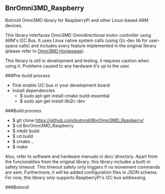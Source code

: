 ## BnrOmni3MD_Raspberry

Botnroll Omni3MD library for RaspberryPi and other Linux-based ARM devices.

This library interfaces Omni3MD Omnidirectional motor controller using ARM's I2C Bus. It uses Linux native system calls (using i2c-dev lib for user-space calls) and includes every feature implemented in the original library (please refer to [Omni3MD Homepage](http://botnroll.com/omni3md/)). 

This library is still in development and testing, it requires caution when using it. Problems caused to any hardware it's up to the user.

###Pre-build process
* First enable I2C bus in your development board   
* Install dependencies
  * $ sudo apt-get install cmake build-essential
  * $ sudo apt-get install libi2c-dev

###Build process
* $ git clone https://github.com/botnroll/BnrOmni3MD_Raspberry/
* $ cd BnrOmni3MD_Raspberry
* $ mkdir build
* $ cd build
* $ cmake ..
* $ make

Also, refer to software and hardware manuals in doc/ directory. Apart from the funcionalities from the original library, this library includes a built-in safety timeout. This timeout safety only triggers if no movement commands are sent. Furthermore, it will be added configuration files in JSON schema. For now, this library only supports RaspberryPi's I2C bus addressing.


###Botnroll
